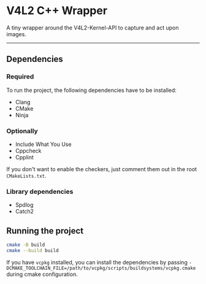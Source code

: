 # V4L2 C++ Wrapper

A tiny wrapper around the V4L2-Kernel-API to capture and act upon images.

---

## Dependencies

### Required

To run the project, the following dependencies have to be installed:

- Clang
- CMake
- Ninja

### Optionally

- Include What You Use
- Cppcheck
- Cpplint

If you don't want to enable the checkers, just comment them out in the root `CMakeLists.txt`.

### Library dependencies

- Spdlog
- Catch2

## Running the project

``` bash
cmake -B build
cmake --build build
```

If you have `vcpkg` installed, you can install the dependencies by passing `-DCMAKE_TOOLCHAIN_FILE=/path/to/vcpkg/scripts/buildsystems/vcpkg.cmake` during cmake configuration.


